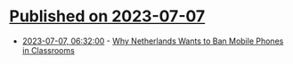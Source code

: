 # [Published on 2023-07-07](index.md)

* [2023-07-07, 06:32:00](https://soylentnews.org/article.pl?sid=23/07/06/0225249&from=rss) - [Why Netherlands Wants to Ban Mobile Phones in Classrooms](https://soylentnews.org/article.pl?sid=23/07/06/0225249&from=rss)
